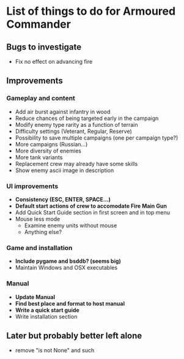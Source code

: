 # List of things to do for Armoured Commander

## Bugs to investigate
- Fix no effect on advancing fire

## Improvements
### Gameplay and content
- Add air burst against infantry in wood
- Reduce chances of being targeted early in the campaign
- Modify enemy type rarity as a function of terrain
- Difficulty settings (Veterant, Regular, Reserve)
- Possibility to save multiple campaigns (one per campaign type?)
- More campaigns (Russian...)
- More diversity of enemies
- More tank variants
- Replacement crew may already have some skills
- Show enemy ascii image in description
  
### UI improvements
- **Consistency (ESC, ENTER, SPACE...)**
- **Default start actions of crew to accomodate Fire Main Gun**
- Add Quick Start Guide section in first screen and in top menu
- Mouse less mode
  - Examine enemy units without mouse
  - Anything else?
  
### Game and installation
- **Include pygame and bsddb? (seems big)**
- Maintain Windows and OSX executables
  
### Manual
- **Update Manual**
- **Find best place and format to host manual**
- **Write a quick start guide**
- Write installation section

## Later but probably better left alone
- remove "is not None" and such
